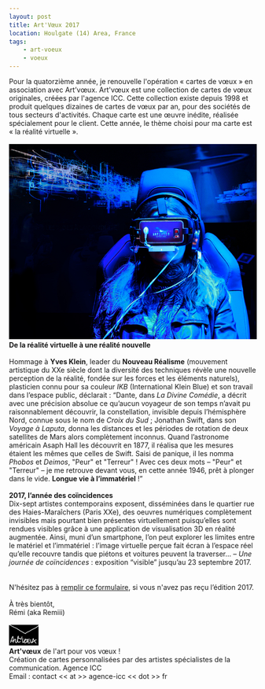 ```yaml
---
layout: post
title: Art'Vœux 2017
location: Houlgate (14) Area, France
tags:
    - art-voeux
    - voeux
---
```


Pour la quatorzième année, je renouvelle l'opération « cartes de vœux » en association avec Art’vœux. Art'vœux est une collection de cartes de vœux originales, créées par l'agence ICC. Cette collection existe depuis 1998 et produit quelques dizaines de cartes de vœux par an, pour des sociétés de tous secteurs d'activités. Chaque carte est une œuvre inédite, réalisée spécialement pour le client. Cette année, le thème choisi pour ma carte est « la réalité virtuelle ».<br>
<br>
<img src="/assets/images/blog/image00054.jpg" class="img-responsive"/><br>
<b>De la réalité virtuelle à une réalité nouvelle</b><br>
<br>
Hommage à <b>Yves Klein</b>, leader du  <b>Nouveau Réalisme</b> (mouvement artistique du XXe siècle dont la diversité des techniques révèle une nouvelle perception de la réalité, fondée sur les forces et les éléments naturels), plasticien connu pour sa couleur <i>IKB</i> (International Klein Blue) et son travail dans l’espace public, déclarait : “Dante, dans <i>La Divine Comédie</i>, a décrit avec une précision absolue ce qu’aucun voyageur de son temps n’avait pu raisonnablement découvrir, la constellation, invisible depuis l’hémisphère Nord, connue sous le nom de <i>Croix du Sud</i> ; Jonathan Swift, dans son <i>Voyage à Laputa</i>, donna les distances et les périodes de rotation de deux satellites de Mars alors complètement inconnus. Quand l’astronome américain Asaph Hall les découvrit en 1877, il réalisa que les mesures étaient les mêmes que celles de Swift. Saisi de panique, il les nomma <i>Phobos</i> et <i>Deimos</i>, "Peur" et "Terreur" ! Avec ces deux mots – "Peur" et "Terreur" – je me retrouve devant vous, en cette année 1946, prêt à plonger dans le vide. <b>Longue vie à l’immatériel</b> !”<br>
<br>
<b>2017, l’année des coïncidences</b><br>
Dix-sept artistes contemporains exposent, disséminées dans le quartier rue des Haies-Maraîchers (Paris XXe), des oeuvres numériques complètement invisibles mais pourtant bien présentes virtuellement puisqu’elles sont rendues visibles grâce à une application de visualisation 3D en réalité augmentée. Ainsi, muni d’un smartphone, l’on peut explorer les limites entre le matériel et l’immatériel : l’image virtuelle perçue fait écran à l’espace réel qu’elle recouvre tandis que piétons et voitures peuvent la traverser... – <i>Une journée de coïncidences</i> : exposition “visible” jusqu’au 23 septembre 2017.<br />
<br>
<br>
N'hésitez pas à <a href="http://eepurl.com/cdpOv" target="_blank" hreflang="fr">remplir ce formulaire</a>, si vous n'avez pas reçu l’édition 2017.<br>
<br>
À très bientôt,<br>
Rémi (aka Remiii)<br>
<br>
<img src="/assets/images/blog/Logos/LogoArtVoeux_1.png" alt="logo art-voeux" /><br>
**Art'vœux** de l'art pour vos vœux !<br>
Création de cartes personnalisées par des artistes spécialistes de la communication. Agence ICC<br>
Email : contact << at >> agence-icc << dot >> fr


